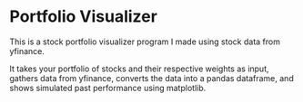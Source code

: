 # Portfolio Visualizer
This is a stock portfolio visualizer program I made using stock data from yfinance.

It takes your portfolio of stocks and their respective weights as input, gathers data from yfinance, converts the data into a pandas dataframe,
and shows simulated past performance using matplotlib.
